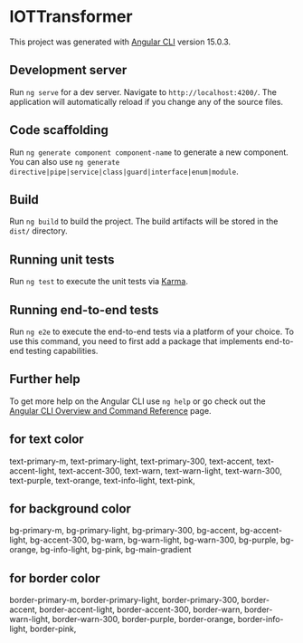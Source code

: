 # IOTTransformer

This project was generated with [Angular CLI](https://github.com/angular/angular-cli) version 15.0.3.

## Development server

Run `ng serve` for a dev server. Navigate to `http://localhost:4200/`. The application will automatically reload if you change any of the source files.

## Code scaffolding

Run `ng generate component component-name` to generate a new component. You can also use `ng generate directive|pipe|service|class|guard|interface|enum|module`.

## Build

Run `ng build` to build the project. The build artifacts will be stored in the `dist/` directory.

## Running unit tests

Run `ng test` to execute the unit tests via [Karma](https://karma-runner.github.io).

## Running end-to-end tests

Run `ng e2e` to execute the end-to-end tests via a platform of your choice. To use this command, you need to first add a package that implements end-to-end testing capabilities.

## Further help

To get more help on the Angular CLI use `ng help` or go check out the [Angular CLI Overview and Command Reference](https://angular.io/cli) page.

<!-- Pkg Installed -->

<!-- 
npm i crypto-js 
npm i @types/crypto-js
npm i ngx-spinner@14.0.0 
-->

<!-- SCSS angular material dyanamic class -->
## for text color
text-primary-m, text-primary-light, text-primary-300, text-accent, text-accent-light, text-accent-300, text-warn, text-warn-light, text-warn-300, text-purple, text-orange, text-info-light, text-pink, 
## for background color
bg-primary-m, bg-primary-light, bg-primary-300, bg-accent, bg-accent-light, bg-accent-300, bg-warn, bg-warn-light, bg-warn-300, bg-purple, bg-orange, bg-info-light, bg-pink, bg-main-gradient
## for border color
border-primary-m, border-primary-light, border-primary-300, border-accent, border-accent-light, border-accent-300, border-warn, border-warn-light, border-warn-300, border-purple, border-orange, border-info-light, border-pink, 

